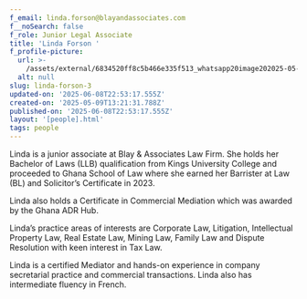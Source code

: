 ```yaml
---
f_email: linda.forson@blayandassociates.com
f__noSearch: false
f_role: Junior Legal Associate
title: 'Linda Forson '
f_profile-picture:
  url: >-
    /assets/external/6834520ff8c5b466e335f513_whatsapp20image202025-05-2020at2016.13.38.jpeg
  alt: null
slug: linda-forson-3
updated-on: '2025-06-08T22:53:17.555Z'
created-on: '2025-05-09T13:21:31.788Z'
published-on: '2025-06-08T22:53:17.555Z'
layout: '[people].html'
tags: people
---
```


Linda is a junior associate at Blay & Associates Law Firm. She holds her Bachelor of Laws (LLB) qualification from Kings University College and proceeded to Ghana School of Law where she earned her Barrister at Law (BL) and Solicitor’s Certificate in 2023.  

Linda also holds a Certificate in Commercial Mediation which was awarded by the Ghana ADR Hub.  

Linda’s practice areas of interests are Corporate Law, Litigation, Intellectual Property Law, Real Estate Law, Mining Law, Family Law and Dispute Resolution with keen interest in Tax Law.  

Linda is a certified Mediator and hands-on experience in company secretarial practice and commercial transactions. Linda also has intermediate fluency in French.  

‍
